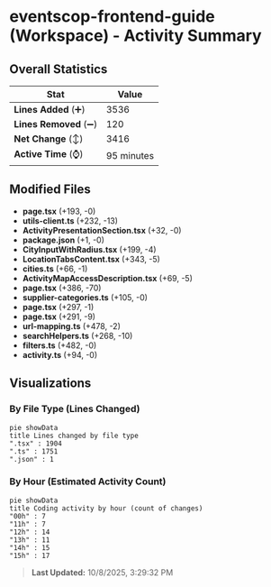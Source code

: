 # eventscop-frontend-guide (Workspace) - Activity Summary 

## Overall Statistics

| Stat                   | Value                                                             |
| ---------------------- | ----------------------------------------------------------------- |
| **Lines Added** (➕)   | 3536                                          |
| **Lines Removed** (➖) | 120                                        |
| **Net Change** (↕)    | 3416                |
| **Active Time** (⌚)   | 95 minutes |


## Modified Files
- **page.tsx** (+193, -0)
- **utils-client.ts** (+232, -13)
- **ActivityPresentationSection.tsx** (+32, -0)
- **package.json** (+1, -0)
- **CityInputWithRadius.tsx** (+199, -4)
- **LocationTabsContent.tsx** (+343, -5)
- **cities.ts** (+66, -1)
- **ActivityMapAccessDescription.tsx** (+69, -5)
- **page.tsx** (+386, -70)
- **supplier-categories.ts** (+105, -0)
- **page.tsx** (+297, -1)
- **page.tsx** (+291, -9)
- **url-mapping.ts** (+478, -2)
- **searchHelpers.ts** (+268, -10)
- **filters.ts** (+482, -0)
- **activity.ts** (+94, -0)

## Visualizations

### By File Type (Lines Changed)

```mermaid
pie showData
title Lines changed by file type
".tsx" : 1904
".ts" : 1751
".json" : 1
```

### By Hour (Estimated Activity Count)

```mermaid
pie showData
title Coding activity by hour (count of changes)
"00h" : 7
"11h" : 7
"12h" : 14
"13h" : 11
"14h" : 15
"15h" : 17
```


> **Last Updated:** 10/8/2025, 3:29:32 PM